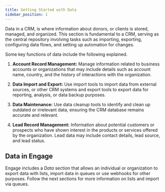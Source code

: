 ```yaml
---
title: Getting Started with Data
sidebar_position: 1
---
```


Data in a CRM, is where information about donors, or clients is stored, managed, and organized. This section is fundamental to a CRM, serving as the central repository involving tasks such as importing, exporting, configuring data flows, and setting up automation for changes.

Some key functions of data include the following explained.

1. **Account Record Management:** Manage information related to business accounts or organizations that may include details such as account name, country, and the history of interactions with the organization.

2. **Data Import and Export:** Use import tools to import data from external sources, or other CRM systems and export tools to export data for reporting, analysis, or data backup purposes.

3. **Data Maintenance:** Use data cleanup tools to identify and clean up outdated or irrelevant data, ensuring the CRM database remains accurate and relevant.

4. **Lead Record Management:** Information about potential customers or prospects who have shown interest in the products or services offered by the organization. Lead data may include contact details, lead source, and lead status.

## Data in Engage

Engage includes a *Data* section that allows an individual or organization to export data with lists, import data in queues or use webhooks for other purposes. Follow the next sections for more information on lists and import via queues.